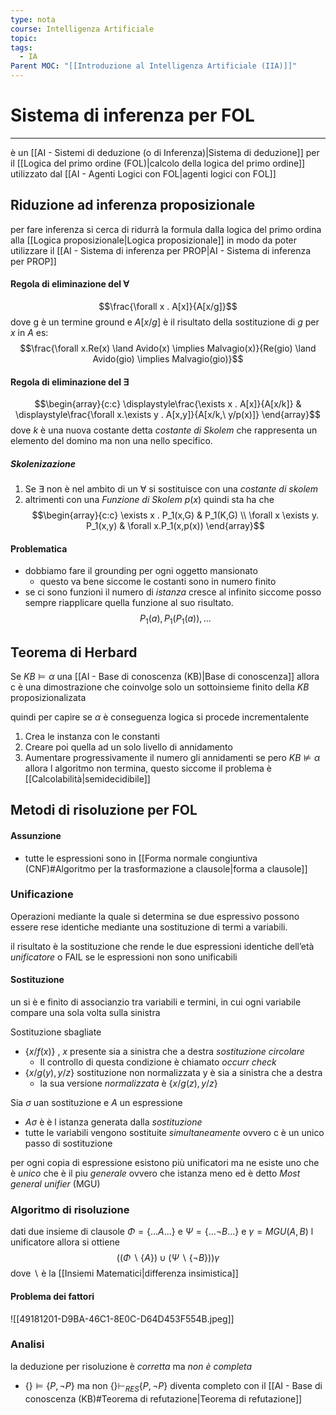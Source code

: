 ```yaml
---
type: nota
course: Intelligenza Artificiale
topic: 
tags:
  - IA
Parent MOC: "[[Introduzione al Intelligenza Artificiale (IIA)]]"
---
```


# Sistema di inferenza per FOL
---
è un [[AI - Sistemi di deduzione (o di Inferenza)|Sistema di deduzione]] per il [[Logica del primo ordine (FOL)|calcolo della logica del primo ordine]]  utilizzato dal [[AI - Agenti Logici con FOL|agenti logici con FOL]]

## Riduzione ad inferenza proposizionale
per fare inferenza si cerca di ridurrà la formula dalla logica del primo ordina alla [[Logica proposizionale|Logica proposizionale]] in modo da poter utilizzare  il [[AI - Sistema di inferenza per PROP|AI - Sistema di inferenza per PROP]]

#### Regola di  eliminazione del $\forall$
$$\frac{\forall x . A[x]}{A[x/g]}$$
dove g è un termine ground e $A[x/g]$ è il risultato della sostituzione di $g$ per $x$ in $A$
es: 
$$\frac{\forall x.Re(x) \land Avido(x) \implies Malvagio(x)}{Re(gio) \land Avido(gio) \implies Malvagio(gio)}$$
#### Regola di eliminazione del $\exists$
$$\begin{array}{c:c} 
\displaystyle\frac{\exists x . A[x]}{A[x/k]} & \displaystyle\frac{\forall x.\exists y . A[x,y]}{A[x/k,\ y/p(x)]}
\end{array}$$
dove $k$ è una nuova costante detta _costante di Skolem_  che rappresenta un elemento del domino ma non una nello specifico.

##### Skolenizazione
1. Se $\exists$ non è nel ambito di un $\forall$ si sostituisce con una _costante di skolem_  
2. altrimenti con una _Funzione di Skolem_ $p(x)$
quindi sta ha che
$$\begin{array}{c:c}
\exists x . P_1(x,G) & P_1(K,G) \\
\forall x \exists y. P_1(x,y) & \forall x.P_1(x,p(x))
\end{array}$$
#### Problematica
- dobbiamo fare il grounding per ogni oggetto mansionato
	- questo va bene siccome le costanti sono in numero finito
- se ci sono funzioni il numero di _istanza_ cresce al infinito siccome posso sempre riapplicare quella funzione al suo risultato. 
$$P_1(a),P_1(P_1(a)),\dots$$
## Teorema di Herbard
Se $KB \models \alpha$ una [[AI - Base di conoscenza (KB)|Base di conoscenza]] allora c è una dimostrazione che coinvolge solo un sottoinsieme finito della $KB$ proposizionalizata

quindi per capire se $\alpha$ è conseguenza logica si procede incrementalente
1. Crea le instanza con le constanti
2. Creare poi quella ad un solo livello di annidamento 
3. Aumentare progressivamente il numero  gli annidamenti
se pero $KB \not \models \alpha$ allora l algoritmo non termina, questo siccome il problema è [[Calcolabilità|semidecidibile]]



## Metodi di risoluzione per FOL

#### Assunzione
- tutte le espressioni sono in [[Forma normale congiuntiva (CNF)#Algoritmo per la trasformazione a clausole|forma a clausole]]

### Unificazione
Operazioni mediante la quale si determina se due espressivo possono essere rese identiche mediante una sostituzione di termi a variabili.

il risultato è la sostituzione che rende le due espressioni identiche dell’età _unificatore_ o FAIL se le espressioni non sono unificabili

#### Sostituzione
un si è e finito di associanzio tra variabili e termini, in cui ogni variabile compare una sola volta sulla sinistra

Sostituzione  sbagliate
- $\{x / f(x)\}$ , $x$ presente sia a sinistra che a destra _sostituzione circolare_ 
	- Il controllo di questa condizione è chiamato _occurr check_
- $\{x/g(y),y/z\}$ sostituzione non normalizzata y è sia a sinistra che a destra 
	- la sua versione _normalizzata_ è $\{x/g(z),y/z\}$


Sia $\sigma$ uan sostituzione e $A$ un espressione
- $A\sigma$ è è l istanza generata dalla _sostituzione_ 
- tutte le variabili vengono sostituite _simultaneamente_ ovvero c è un unico passo di sostituzione 


per ogni copia di espressione esistono più unificatori ma ne esiste uno che è _unico_ che è il piu _generale_ ovvero che istanza meno ed è detto _Most general unifier_ (MGU)


### Algoritmo di risoluzione 
dati due insieme di clausole $\Phi= \{\dots A \dots\}$ e $\Psi = \{\dots \lnot B \dots\}$ e $\gamma = MGU(A,B)$ l unificatore allora si ottiene
$$((\Phi \backslash \{A\})\cup(\Psi \backslash \{\lnot B\}))\gamma$$
dove $\backslash$ è la [[Insiemi Matematici|differenza insimistica]]

#### Problema dei fattori
![[49181201-D9BA-46C1-8E0C-D64D453F554B.jpeg]]

### Analisi
la deduzione per risoluzione è _corretta_
ma _non è completa_
- $\{\} \models \{P,\lnot P\}$ ma non $\{\} \vdash_{RES} \{P, \lnot P\}$
diventa completo con il [[AI - Base di conoscenza (KB)#Teorema di refutazione|Teorema di refutazione]]

 
